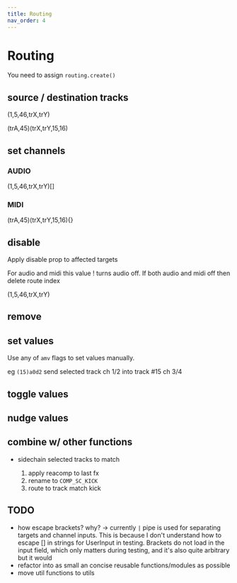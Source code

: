 ```yaml
---
title: Routing
nav_order: 4
---
```


# Routing

You need to assign `routing.create()`


## source / destination tracks

(1,5,46,trX,trY)


(trA,45)(trX,trY,15,16)


## set channels

### AUDIO

(1,5,46,trX,trY)[]

### MIDI

(trA,45)(trX,trY,15,16){}

## disable

Apply disable prop to affected targets

For audio and midi this value ! turns audio off. If both audio and midi off
then delete route index

(1,5,46,trX,trY)

## remove

## set values

Use any of `amv` flags to set values manually.

eg `(15)a0d2` send selected track ch 1/2 into track #15 ch 3/4

## toggle values

## nudge values

## combine w/ other functions

- sidechain selected tracks to match

    1. apply reacomp to last fx
    2. rename to `COMP_SC_KICK`
    3. route to track match kick

## TODO

- how escape brackets?
    why? -> currently `|` pipe is used for separating targets and channel inputs.
    This is because I don't understand how to escape [] in strings for UserInput in
    testing. Brackets do not load in the input field, which only matters during testing,
    and it's also quite arbitrary but it would
- refactor into as small an concise reusable functions/modules as possible
- move util functions to utils
